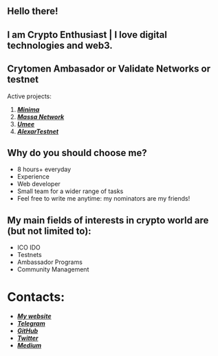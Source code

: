 ## **Hello there!** 
## **I am Crypto Enthusiast | I love digital technologies and web3.**  

## Сrytomen Ambasador or Validate Networks or testnet 
Active projects:  
1. ***[Minima](https://minima.global/ "Minima")***  
2. ***[Massa Network](https://massa.net/ "Massa site")***  
3. ***[Umee](https://www.umee.cc/ "Umee testnet")***  
4. ***[AlexarTestnet](https://axelar.network/ "Alexar testnet")***  



## **Why do you should choose me?**  
+ 8 hours+ everyday  
+ Experience  
+ Web developer 
+ Small team for a wider range of tasks
+ Feel free to write me anytime: my nominators are my friends!    


## My main fields of interests in crypto world are (but not limited to):
 
+ ICO IDO
+ Testnets
+ Ambassador Programs
+ Community Management

 # **Contacts:**
 * ***[My website](https://cryto.men/)***
 * ***[Telegram](https://t.me/spasibotebe "@Spasibotebe")***  
 * ***[GitHub](https://github.com/spasibotebe "@Spasibotebe")***  
 * ***[Twitter](https://twitter.com/CrytoMen "@CrytoMen")***
 * ***[Medium](https://medium.com/@crytomen "@crytomen")***

